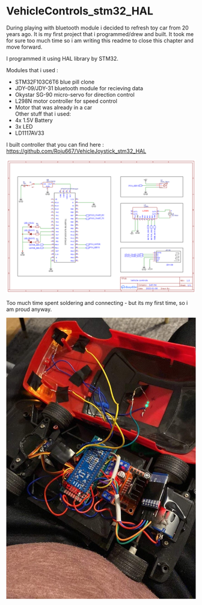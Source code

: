 # VehicleControls_stm32_HAL

During playing with bluetooth module i decided to refresh toy car from 20 years ago. It is my first project that i programmed/drew and built.
It took me for sure too much time so i am writing this readme to close this chapter and move forward.

I programmed it using HAL library by STM32.

Modules that i used :
- STM32F103C6T6 blue pill clone
- JDY-09/JDY-31 bluetooth module for recieving data
- Okystar SG-90 micro-servo for direction control
- L298N motor controller for speed control 
- Motor that was already in a car  
Other stuff that i used:
- 4x 1.5V Battery
- 3x LED
- LD1117AV33

I built controller that you can find here : https://github.com/Roju667/VehicleJoystick_stm32_HAL

![alt text](https://github.com/Roju667/VehicleControls_stm32_HAL/blob/main/Schematic_Vehicle%20controls_2022-01-06.png?raw=true)

Too much time spent soldering and connecting - but its my first time, so i am proud anyway.  

![alt text](https://github.com/Roju667/VehicleControls_stm32_HAL/blob/main/IMG_6698.JPG?raw=true)

